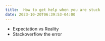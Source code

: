 ```yaml
---
title:  How to get help when you are stuck
date: 2023-10-20T06:39:53-04:00
---
```


- Expectation vs Reality
- Stackoverflow the error
